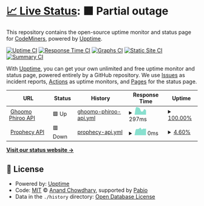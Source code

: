 # [📈 Live Status](https://demo.upptime.js.org): <!--live status--> **🟧 Partial outage**

This repository contains the open-source uptime monitor and status page for [CodeMiners](https://www.codeminer.co), powered by [Upptime](https://github.com/upptime/upptime).

[![Uptime CI](https://github.com/codeminer-co/upptime/workflows/Uptime%20CI/badge.svg)](https://github.com/codeminer-co/upptime/actions?query=workflow%3A%22Uptime+CI%22)
[![Response Time CI](https://github.com/codeminer-co/upptime/workflows/Response%20Time%20CI/badge.svg)](https://github.com/codeminer-co/upptime/actions?query=workflow%3A%22Response+Time+CI%22)
[![Graphs CI](https://github.com/codeminer-co/upptime/workflows/Graphs%20CI/badge.svg)](https://github.com/codeminer-co/upptime/actions?query=workflow%3A%22Graphs+CI%22)
[![Static Site CI](https://github.com/codeminer-co/upptime/workflows/Static%20Site%20CI/badge.svg)](https://github.com/codeminer-co/upptime/actions?query=workflow%3A%22Static+Site+CI%22)
[![Summary CI](https://github.com/codeminer-co/upptime/workflows/Summary%20CI/badge.svg)](https://github.com/codeminer-co/upptime/actions?query=workflow%3A%22Summary+CI%22)

With [Upptime](https://upptime.js.org), you can get your own unlimited and free uptime monitor and status page, powered entirely by a GitHub repository. We use [Issues](https://github.com/codeminer-co/upptime/issues) as incident reports, [Actions](https://github.com/codeminer-co/upptime/actions) as uptime monitors, and [Pages](https://demo.upptime.js.org) for the status page.

<!--start: status pages-->
<!-- This summary is generated by Upptime (https://github.com/upptime/upptime) -->
<!-- Do not edit this manually, your changes will be overwritten -->
<!-- prettier-ignore -->
| URL | Status | History | Response Time | Uptime |
| --- | ------ | ------- | ------------- | ------ |
| <img alt="" src="https://icons.duckduckgo.com/ip3/api.ghoomophiroo.com.ico" height="13"> [Ghoomo Phiroo API](https://api.ghoomophiroo.com/status) | 🟩 Up | [ghoomo-phiroo-api.yml](https://github.com/codeminer-co/upptime/commits/HEAD/history/ghoomo-phiroo-api.yml) | <details><summary><img alt="Response time graph" src="./graphs/ghoomo-phiroo-api/response-time-week.png" height="20"> 297ms</summary><br><a href="https://uptime.codeminer.co/history/ghoomo-phiroo-api"><img alt="Response time 294" src="https://img.shields.io/endpoint?url=https%3A%2F%2Fraw.githubusercontent.com%2Fcodeminer-co%2Fupptime%2FHEAD%2Fapi%2Fghoomo-phiroo-api%2Fresponse-time.json"></a><br><a href="https://uptime.codeminer.co/history/ghoomo-phiroo-api"><img alt="24-hour response time 314" src="https://img.shields.io/endpoint?url=https%3A%2F%2Fraw.githubusercontent.com%2Fcodeminer-co%2Fupptime%2FHEAD%2Fapi%2Fghoomo-phiroo-api%2Fresponse-time-day.json"></a><br><a href="https://uptime.codeminer.co/history/ghoomo-phiroo-api"><img alt="7-day response time 297" src="https://img.shields.io/endpoint?url=https%3A%2F%2Fraw.githubusercontent.com%2Fcodeminer-co%2Fupptime%2FHEAD%2Fapi%2Fghoomo-phiroo-api%2Fresponse-time-week.json"></a><br><a href="https://uptime.codeminer.co/history/ghoomo-phiroo-api"><img alt="30-day response time 294" src="https://img.shields.io/endpoint?url=https%3A%2F%2Fraw.githubusercontent.com%2Fcodeminer-co%2Fupptime%2FHEAD%2Fapi%2Fghoomo-phiroo-api%2Fresponse-time-month.json"></a><br><a href="https://uptime.codeminer.co/history/ghoomo-phiroo-api"><img alt="1-year response time 294" src="https://img.shields.io/endpoint?url=https%3A%2F%2Fraw.githubusercontent.com%2Fcodeminer-co%2Fupptime%2FHEAD%2Fapi%2Fghoomo-phiroo-api%2Fresponse-time-year.json"></a></details> | <details><summary><a href="https://uptime.codeminer.co/history/ghoomo-phiroo-api">100.00%</a></summary><a href="https://uptime.codeminer.co/history/ghoomo-phiroo-api"><img alt="All-time uptime 99.64%" src="https://img.shields.io/endpoint?url=https%3A%2F%2Fraw.githubusercontent.com%2Fcodeminer-co%2Fupptime%2FHEAD%2Fapi%2Fghoomo-phiroo-api%2Fuptime.json"></a><br><a href="https://uptime.codeminer.co/history/ghoomo-phiroo-api"><img alt="24-hour uptime 100.00%" src="https://img.shields.io/endpoint?url=https%3A%2F%2Fraw.githubusercontent.com%2Fcodeminer-co%2Fupptime%2FHEAD%2Fapi%2Fghoomo-phiroo-api%2Fuptime-day.json"></a><br><a href="https://uptime.codeminer.co/history/ghoomo-phiroo-api"><img alt="7-day uptime 100.00%" src="https://img.shields.io/endpoint?url=https%3A%2F%2Fraw.githubusercontent.com%2Fcodeminer-co%2Fupptime%2FHEAD%2Fapi%2Fghoomo-phiroo-api%2Fuptime-week.json"></a><br><a href="https://uptime.codeminer.co/history/ghoomo-phiroo-api"><img alt="30-day uptime 99.64%" src="https://img.shields.io/endpoint?url=https%3A%2F%2Fraw.githubusercontent.com%2Fcodeminer-co%2Fupptime%2FHEAD%2Fapi%2Fghoomo-phiroo-api%2Fuptime-month.json"></a><br><a href="https://uptime.codeminer.co/history/ghoomo-phiroo-api"><img alt="1-year uptime 99.64%" src="https://img.shields.io/endpoint?url=https%3A%2F%2Fraw.githubusercontent.com%2Fcodeminer-co%2Fupptime%2FHEAD%2Fapi%2Fghoomo-phiroo-api%2Fuptime-year.json"></a></details>
| <img alt="" src="https://icons.duckduckgo.com/ip3/prophecy.codeminer.co.ico" height="13"> [Prophecy API](https://prophecy.codeminer.co:3004/status) | 🟥 Down | [prophecy-api.yml](https://github.com/codeminer-co/upptime/commits/HEAD/history/prophecy-api.yml) | <details><summary><img alt="Response time graph" src="./graphs/prophecy-api/response-time-week.png" height="20"> 0ms</summary><br><a href="https://uptime.codeminer.co/history/prophecy-api"><img alt="Response time 0" src="https://img.shields.io/endpoint?url=https%3A%2F%2Fraw.githubusercontent.com%2Fcodeminer-co%2Fupptime%2FHEAD%2Fapi%2Fprophecy-api%2Fresponse-time.json"></a><br><a href="https://uptime.codeminer.co/history/prophecy-api"><img alt="24-hour response time 0" src="https://img.shields.io/endpoint?url=https%3A%2F%2Fraw.githubusercontent.com%2Fcodeminer-co%2Fupptime%2FHEAD%2Fapi%2Fprophecy-api%2Fresponse-time-day.json"></a><br><a href="https://uptime.codeminer.co/history/prophecy-api"><img alt="7-day response time 0" src="https://img.shields.io/endpoint?url=https%3A%2F%2Fraw.githubusercontent.com%2Fcodeminer-co%2Fupptime%2FHEAD%2Fapi%2Fprophecy-api%2Fresponse-time-week.json"></a><br><a href="https://uptime.codeminer.co/history/prophecy-api"><img alt="30-day response time 0" src="https://img.shields.io/endpoint?url=https%3A%2F%2Fraw.githubusercontent.com%2Fcodeminer-co%2Fupptime%2FHEAD%2Fapi%2Fprophecy-api%2Fresponse-time-month.json"></a><br><a href="https://uptime.codeminer.co/history/prophecy-api"><img alt="1-year response time 0" src="https://img.shields.io/endpoint?url=https%3A%2F%2Fraw.githubusercontent.com%2Fcodeminer-co%2Fupptime%2FHEAD%2Fapi%2Fprophecy-api%2Fresponse-time-year.json"></a></details> | <details><summary><a href="https://uptime.codeminer.co/history/prophecy-api">4.60%</a></summary><a href="https://uptime.codeminer.co/history/prophecy-api"><img alt="All-time uptime 4.60%" src="https://img.shields.io/endpoint?url=https%3A%2F%2Fraw.githubusercontent.com%2Fcodeminer-co%2Fupptime%2FHEAD%2Fapi%2Fprophecy-api%2Fuptime.json"></a><br><a href="https://uptime.codeminer.co/history/prophecy-api"><img alt="24-hour uptime 4.60%" src="https://img.shields.io/endpoint?url=https%3A%2F%2Fraw.githubusercontent.com%2Fcodeminer-co%2Fupptime%2FHEAD%2Fapi%2Fprophecy-api%2Fuptime-day.json"></a><br><a href="https://uptime.codeminer.co/history/prophecy-api"><img alt="7-day uptime 4.60%" src="https://img.shields.io/endpoint?url=https%3A%2F%2Fraw.githubusercontent.com%2Fcodeminer-co%2Fupptime%2FHEAD%2Fapi%2Fprophecy-api%2Fuptime-week.json"></a><br><a href="https://uptime.codeminer.co/history/prophecy-api"><img alt="30-day uptime 4.60%" src="https://img.shields.io/endpoint?url=https%3A%2F%2Fraw.githubusercontent.com%2Fcodeminer-co%2Fupptime%2FHEAD%2Fapi%2Fprophecy-api%2Fuptime-month.json"></a><br><a href="https://uptime.codeminer.co/history/prophecy-api"><img alt="1-year uptime 4.60%" src="https://img.shields.io/endpoint?url=https%3A%2F%2Fraw.githubusercontent.com%2Fcodeminer-co%2Fupptime%2FHEAD%2Fapi%2Fprophecy-api%2Fuptime-year.json"></a></details>

<!--end: status pages-->

[**Visit our status website →**](https://demo.upptime.js.org)

## 📄 License

- Powered by: [Upptime](https://github.com/upptime/upptime)
- Code: [MIT](./LICENSE) © [Anand Chowdhary](https://anandchowdhary.com), supported by [Pabio](https://pabio.com)
- Data in the `./history` directory: [Open Database License](https://opendatacommons.org/licenses/odbl/1-0/)
